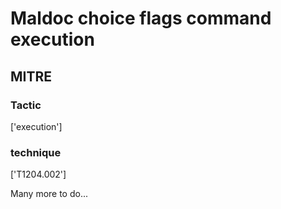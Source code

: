 # Maldoc choice flags command execution

## MITRE

### Tactic
['execution']

### technique
['T1204.002']

Many more to do...
